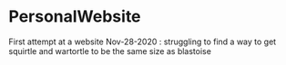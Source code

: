 # PersonalWebsite
First attempt at a website
Nov-28-2020 : struggling to find a way to get squirtle and wartortle to be the same size as blastoise
